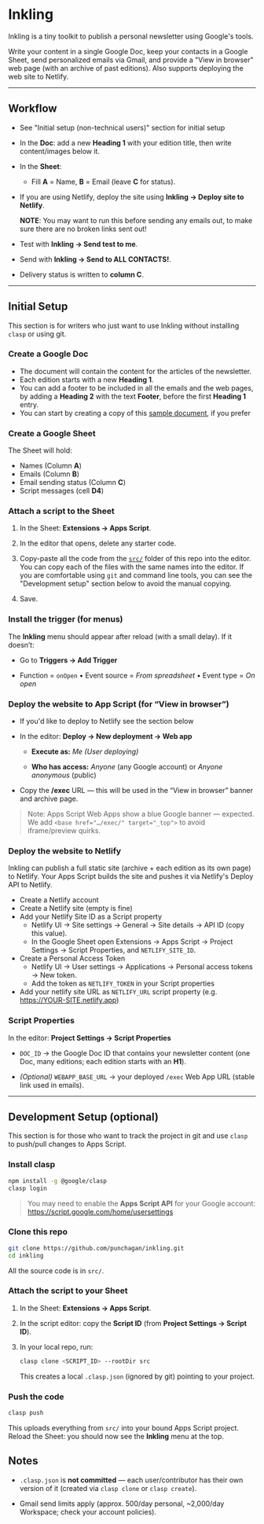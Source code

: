 # Inkling

Inkling is a tiny toolkit to publish a personal newsletter using Google's tools.

Write your content in a single Google Doc, keep your contacts in a Google
Sheet, send personalized emails via Gmail, and provide a "View in browser" web
page (with an archive of past editions). Also supports deploying the web site
to Netlify.

---

## Workflow

- See "Initial setup (non-technical users)" section for initial setup

- In the **Doc**: add a new **Heading 1** with your edition title, then write
  content/images below it.

- In the **Sheet**:
  - Fill **A** = Name, **B** = Email (leave **C** for status).

- If you are using Netlify, deploy the site using **Inkling → Deploy site to
  Netlify**. 
  
  **NOTE**: You may want to run this before sending any emails out, to make
  sure there are no broken links sent out!

- Test with **Inkling → Send test to me**.

- Send with **Inkling → Send to ALL CONTACTS!**.

- Delivery status is written to **column C**.

---

## Initial Setup

This section is for writers who just want to use Inkling without installing
`clasp` or using git.

### Create a Google Doc

- The document will contain the content for the articles of the newsletter.
- Each edition starts with a new **Heading 1**.
- You can add a footer to be included in all the emails and the web pages, by
  adding a **Heading 2** with the text **Footer**, before the first **Heading
  1** entry.
- You can start by creating a copy of this [sample document], if you prefer

[sample document]: https://docs.google.com/document/d/1kgCmkiNCAKmBgc7aK2e_M-AGWNf3nzOUMFt62Tnd6wg/edit?usp=sharing

### Create a Google Sheet

The Sheet will hold:
- Names (Column **A**)
- Emails (Column **B**)
- Email sending status (Column **C**)
- Script messages (cell **D4**)

### Attach a script to the Sheet

1. In the Sheet: **Extensions → Apps Script**.

2. In the editor that opens, delete any starter code.

3. Copy-paste all the code from the [`src/`](src/) folder of this repo into the
   editor. You can copy each of the files with the same names into the editor.
   If you are comfortable using `git` and command line tools, you can see the
   "Development setup" section below to avoid the manual copying.

4. Save.

### Install the trigger (for menus)

The **Inkling** menu should appear after reload (with a small delay). If it
doesn’t:

- Go to **Triggers → Add Trigger**

- Function = `onOpen` • Event source = *From spreadsheet* • Event type = *On open*

### Deploy the website to App Script (for “View in browser”)

- If you'd like to deploy to Netlify see the section below

- In the editor: **Deploy → New deployment → Web app**

  - **Execute as:** *Me (User deploying)*

  - **Who has access:** *Anyone* (any Google account) or *Anyone anonymous* (public)

- Copy the **/exec** URL — this will be used in the “View in browser” banner
  and archive page.

> Note: Apps Script Web Apps show a blue Google banner — expected. We add
> `<base href="…/exec/" target="_top">` to avoid iframe/preview quirks.

### Deploy the website to Netlify

Inkling can publish a full static site (archive + each edition as its own page)
to Netlify. Your Apps Script builds the site and pushes it via Netlify's Deploy
API to Netlify.

- Create a Netlify account
- Create a Netlify site (empty is fine)
- Add your Netlify Site ID as a Script property
  - Netlify UI → Site settings → General → Site details → API ID (copy this value).
  - In the Google Sheet open Extensions → Apps Script → Project Settings → Script
    Properties, and `NETLIFY_SITE_ID`.
- Create a Personal Access Token
  - Netlify UI → User settings → Applications → Personal access tokens → New token.
  - Add the token as `NETLIFY_TOKEN` in your Script properties
- Add your netlify site URL as `NETLIFY_URL` script property (e.g. https://YOUR-SITE.netlify.app)

### Script Properties

In the editor: **Project Settings → Script Properties**

- `DOC_ID` → the Google Doc ID that contains your newsletter content (one Doc,
  many editions; each edition starts with an **H1**).

- *(Optional)* `WEBAPP_BASE_URL` → your deployed `/exec` Web App URL (stable
  link used in emails).

---

## Development Setup (optional)

This section is for those who want to track the project in git and use `clasp`
to push/pull changes to Apps Script.

### Install clasp

```bash
npm install -g @google/clasp
clasp login
```

> You may need to enable the **Apps Script API** for your Google account:
> https://script.google.com/home/usersettings

### Clone this repo

```bash
git clone https://github.com/punchagan/inkling.git
cd inkling
```

All the source code is in `src/`.

### Attach the script to your Sheet

1. In the Sheet: **Extensions → Apps Script**.

2. In the script editor: copy the **Script ID** (from **Project Settings →
   Script ID**).

3. In your local repo, run:

   ```bash
   clasp clone <SCRIPT_ID> --rootDir src
   ```

   This creates a local `.clasp.json` (ignored by git) pointing to your project.

### Push the code

```bash
clasp push
```

This uploads everything from `src/` into your bound Apps Script project. Reload
the Sheet: you should now see the **Inkling** menu at the top.

## Notes

- `.clasp.json` is **not committed** — each user/contributor has their own
  version of it (created via `clasp clone` or `clasp create`).

- Gmail send limits apply (approx. 500/day personal, ~2,000/day Workspace;
  check your account policies).
